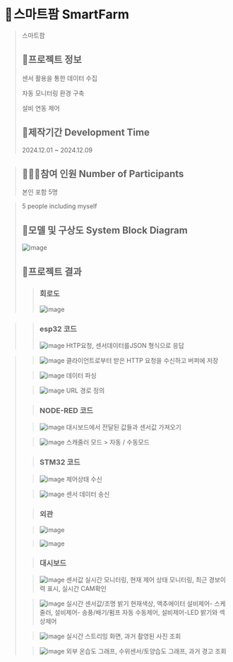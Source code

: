 # 🌳 스마트팜 SmartFarm
>
> 스마트팜
>
>## 📄프로젝트 정보
>
> 센서 활용을 통한 데이터 수집
>
>자동 모니터링 환경 구축
>
>설비 연동 제어
>
>## 📅제작기간 Development Time
>
>2024.12.01 ~ 2024.12.09


> ## 🧑‍🤝‍🧑참여 인원 Number of Participants
>
> 본인 포함 5명

> 5 people including myself
> 
> ## 🔀모델 및 구상도 System Block Diagram
>
>![image](https://github.com/user-attachments/assets/a3842d82-fdb1-42b0-b1a7-6f4f51a27fe5)
>
> ## 🔌프로젝트 결과
>
>> ### 회로도
>> ![image](https://github.com/user-attachments/assets/f61e9395-f7da-498d-a80a-2ad314a9b066)

>> ### esp32 코드
>>![image](https://github.com/user-attachments/assets/50c0e20a-53f7-4cdf-9e59-5259f4c47fa0)
>>HtTP요청, 센서데이터를JSON 형식으로 응답

>>![image](https://github.com/user-attachments/assets/ef6c3953-fc1c-4b18-b64e-f71932cfa108)
>>클라이언트로부터 받은 HTTP 요청을 수신하고 버퍼에 저장
>
>>![image](https://github.com/user-attachments/assets/4beb9946-8941-47e2-8665-127b7bbcd3b7)
>>데이터 파싱
>
>>![image](https://github.com/user-attachments/assets/9036dccf-5a32-4992-b0c3-f3c1d6a8e056)
>>URL 경로 정의
>
>> ### NODE-RED 코드
>
>>![image](https://github.com/user-attachments/assets/3a38e244-de14-45e2-a4bf-2fd393e7bfdf)
>>대시보드에서 전달된 값들과 센서값 가져오기
>
>>![image](https://github.com/user-attachments/assets/c8a53e8e-8c8a-4864-bd75-0e97da61688b)
>>스캐줄러 모드 > 자동 / 수동모드
>
>> ### STM32 코드
>
>>![image](https://github.com/user-attachments/assets/31cc9d6d-5c11-4f00-b091-cdf3fd25ec20)
>>제어상태 수신
>
>>![image](https://github.com/user-attachments/assets/438ae484-f0d6-4aeb-b8e1-72b10d918c71)
>>센서 데이터 송신
>
>> ### 외관
>
>>![image](https://github.com/user-attachments/assets/ec24def2-4282-4343-82eb-c44fdf4058fc)
>
>>![image](https://github.com/user-attachments/assets/c180f2bd-74cb-4fa1-b10e-8356cb01a091)
>
>> ### 대시보드
>
>>![image](https://github.com/user-attachments/assets/48dd646a-449f-4e8d-97ab-58adada52ddd)
>>센서값 실시간 모니터링, 현재 제어 상태 모니터링, 최근 경보이력 표시, 실시간 CAM확인
>
>>![image](https://github.com/user-attachments/assets/9fdce9af-5f9e-4bc3-9fb5-300b651510f8)
>>실시간 센서값/조명 밝기 현재색상, 액추에이터 설비제어- 스케줄러, 설비제어- 송풍/배기/펌프 자동 수동제어, 설비제어-LED 밝기와 섹상제어
>
>>![image](https://github.com/user-attachments/assets/2ee0f6b5-44d2-49ab-b684-ca511f9cef5e)
>>실시간 스트리밍 화면, 과거 촬영된 사진 조회
>
>>![image](https://github.com/user-attachments/assets/7dbd1c10-ff0c-4df1-bc63-6e6da82f916f)
>>외부 온습도 그래프, 수위센서/토양습도 그래프, 과거 경고 조회




